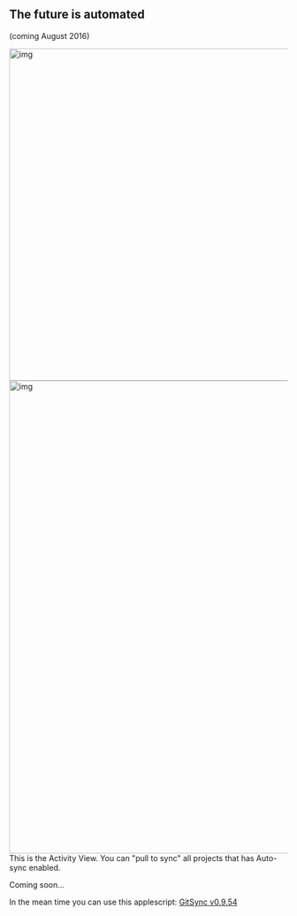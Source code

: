 ## The future is automated  
(coming August 2016)

<img width="600" alt="img" src="https://dl.dropboxusercontent.com/u/2559476/gitsync_logo_purple-01.png">  

<img width="854" alt="img" src="https://dl.dropboxusercontent.com/u/2559476/Screen Shot 2016-03-30 at 09.37.00.png">  
This is the Activity View. You can "pull to sync" all projects that has Auto-sync enabled.
  
Coming soon...  

In the mean time you can use this applescript: [GitSync v0.9.54](https://github.com/eonist/GitSync/releases/tag/0.9.54) 
